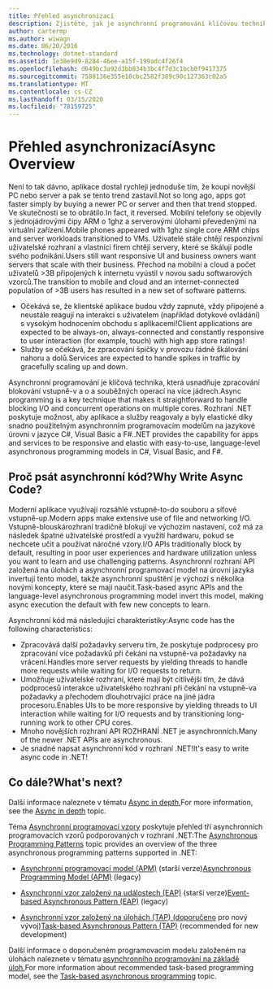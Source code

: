 ```yaml
---
title: Přehled asynchronizací
description: Zjistěte, jak je asynchronní programování klíčovou technikou, která usnadňuje zpracování blokování vstupně-va a souběžných operací na více jádrech.
author: cartermp
ms.author: wiwagn
ms.date: 06/20/2016
ms.technology: dotnet-standard
ms.assetid: 1e38e9d9-8284-46ee-a15f-199adc4f26f4
ms.openlocfilehash: d649bc3a92d3bb834b3bc4f7d3c1bcb0f9417375
ms.sourcegitcommit: 7588136e355e10cbc2582f389c90c127363c02a5
ms.translationtype: MT
ms.contentlocale: cs-CZ
ms.lasthandoff: 03/15/2020
ms.locfileid: "78159725"
---
```

# <a name="async-overview"></a><span data-ttu-id="d2bab-103">Přehled asynchronizací</span><span class="sxs-lookup"><span data-stu-id="d2bab-103">Async Overview</span></span>

<span data-ttu-id="d2bab-104">Není to tak dávno, aplikace dostal rychleji jednoduše tím, že koupí novější PC nebo server a pak se tento trend zastavil.</span><span class="sxs-lookup"><span data-stu-id="d2bab-104">Not so long ago, apps got faster simply by buying a newer PC or server and then that trend stopped.</span></span> <span data-ttu-id="d2bab-105">Ve skutečnosti se to obrátilo.</span><span class="sxs-lookup"><span data-stu-id="d2bab-105">In fact, it reversed.</span></span> <span data-ttu-id="d2bab-106">Mobilní telefony se objevily s jednojádrovými čipy ARM o 1ghz a serverovými úlohami převedenými na virtuální zařízení.</span><span class="sxs-lookup"><span data-stu-id="d2bab-106">Mobile phones appeared with 1ghz single core ARM chips and server workloads transitioned to VMs.</span></span> <span data-ttu-id="d2bab-107">Uživatelé stále chtějí responzivní uživatelské rozhraní a vlastníci firem chtějí servery, které se škálují podle svého podnikání.</span><span class="sxs-lookup"><span data-stu-id="d2bab-107">Users still want responsive UI and business owners want servers that scale with their business.</span></span> <span data-ttu-id="d2bab-108">Přechod na mobilní a cloud a počet uživatelů >3B připojených k internetu vyústil v novou sadu softwarových vzorců.</span><span class="sxs-lookup"><span data-stu-id="d2bab-108">The transition to mobile and cloud and an internet-connected population of >3B users has resulted in a new set of software patterns.</span></span>

- <span data-ttu-id="d2bab-109">Očekává se, že klientské aplikace budou vždy zapnuté, vždy připojené a neustále reagují na interakci s uživatelem (například dotykové ovládání) s vysokým hodnocením obchodu s aplikacemi!</span><span class="sxs-lookup"><span data-stu-id="d2bab-109">Client applications are expected to be always-on, always-connected and constantly responsive to user interaction (for example, touch) with high app store ratings!</span></span>
- <span data-ttu-id="d2bab-110">Služby se očekává, že zpracování špičky v provozu řádně škálování nahoru a dolů.</span><span class="sxs-lookup"><span data-stu-id="d2bab-110">Services are expected to handle spikes in traffic by gracefully scaling up and down.</span></span>

<span data-ttu-id="d2bab-111">Asynchronní programování je klíčová technika, která usnadňuje zpracování blokování vstupně-v a o a souběžných operací na více jádrech.</span><span class="sxs-lookup"><span data-stu-id="d2bab-111">Async programming is a key technique that makes it straightforward to handle blocking I/O and concurrent operations on multiple cores.</span></span> <span data-ttu-id="d2bab-112">Rozhraní .NET poskytuje možnost, aby aplikace a služby reagovaly a byly elastické díky snadno použitelným asynchronním programovacím modelům na jazykové úrovni v jazyce C#, Visual Basic a F#.</span><span class="sxs-lookup"><span data-stu-id="d2bab-112">.NET provides the capability for apps and services to be responsive and elastic with easy-to-use, language-level asynchronous programming models in C#, Visual Basic, and F#.</span></span>

## <a name="why-write-async-code"></a><span data-ttu-id="d2bab-113">Proč psát asynchronní kód?</span><span class="sxs-lookup"><span data-stu-id="d2bab-113">Why Write Async Code?</span></span>

<span data-ttu-id="d2bab-114">Moderní aplikace využívají rozsáhlé vstupně-to-do souboru a síťové vstupně-up.</span><span class="sxs-lookup"><span data-stu-id="d2bab-114">Modern apps make extensive use of file and networking I/O.</span></span> <span data-ttu-id="d2bab-115">Vstupně-blouskározhraní tradičně blokují ve výchozím nastavení, což má za následek špatné uživatelské prostředí a využití hardwaru, pokud se nechcete učit a používat náročné vzory.</span><span class="sxs-lookup"><span data-stu-id="d2bab-115">I/O APIs traditionally block by default, resulting in poor user experiences and hardware utilization unless you want to learn and use challenging patterns.</span></span> <span data-ttu-id="d2bab-116">Asynchronní rozhraní API založená na úlohách a asynchronní programovací model na úrovni jazyka invertují tento model, takže asynchronní spuštění je výchozí s několika novými koncepty, které se mají naučit.</span><span class="sxs-lookup"><span data-stu-id="d2bab-116">Task-based async APIs and the language-level asynchronous programming model invert this model, making async execution the default with few new concepts to learn.</span></span>

<span data-ttu-id="d2bab-117">Asynchronní kód má následující charakteristiky:</span><span class="sxs-lookup"><span data-stu-id="d2bab-117">Async code has the following characteristics:</span></span>

- <span data-ttu-id="d2bab-118">Zpracovává další požadavky serveru tím, že poskytuje podprocesy pro zpracování více požadavků při čekání na vstupně-va požadavky na vrácení.</span><span class="sxs-lookup"><span data-stu-id="d2bab-118">Handles more server requests by yielding threads to handle more requests while waiting for I/O requests to return.</span></span>
- <span data-ttu-id="d2bab-119">Umožňuje uživatelské rozhraní, které mají být citlivější tím, že dává podprocesů interakce uživatelského rozhraní při čekání na vstupně-va požadavky a přechodem dlouhotrvající práce na jiné jádra procesoru.</span><span class="sxs-lookup"><span data-stu-id="d2bab-119">Enables UIs to be more responsive by yielding threads to UI interaction while waiting for I/O requests and by transitioning long-running work to other CPU cores.</span></span>
- <span data-ttu-id="d2bab-120">Mnoho novějších rozhraní API ROZHRANÍ .NET je asynchronních.</span><span class="sxs-lookup"><span data-stu-id="d2bab-120">Many of the newer .NET APIs are asynchronous.</span></span>
- <span data-ttu-id="d2bab-121">Je snadné napsat asynchronní kód v rozhraní .NET!</span><span class="sxs-lookup"><span data-stu-id="d2bab-121">It's easy to write async code in .NET!</span></span>

## <a name="whats-next"></a><span data-ttu-id="d2bab-122">Co dále?</span><span class="sxs-lookup"><span data-stu-id="d2bab-122">What's next?</span></span>

<span data-ttu-id="d2bab-123">Další informace naleznete v tématu [Async in depth.](async-in-depth.md)</span><span class="sxs-lookup"><span data-stu-id="d2bab-123">For more information, see the [Async in depth](async-in-depth.md) topic.</span></span>

<span data-ttu-id="d2bab-124">Téma [Asynchronní programovací vzory](asynchronous-programming-patterns/index.md) poskytuje přehled tří asynchronních programovacích vzorů podporovaných v rozhraní .NET:</span><span class="sxs-lookup"><span data-stu-id="d2bab-124">The [Asynchronous Programming Patterns](asynchronous-programming-patterns/index.md) topic provides an overview of the three asynchronous programming patterns supported in .NET:</span></span>  
  
- <span data-ttu-id="d2bab-125">[Asynchronní programovací model (APM)](asynchronous-programming-patterns/asynchronous-programming-model-apm.md) (starší verze)</span><span class="sxs-lookup"><span data-stu-id="d2bab-125">[Asynchronous Programming Model (APM)](asynchronous-programming-patterns/asynchronous-programming-model-apm.md) (legacy)</span></span>  
  
- <span data-ttu-id="d2bab-126">[Asynchronní vzor založený na událostech (EAP)](asynchronous-programming-patterns/event-based-asynchronous-pattern-eap.md) (starší verze)</span><span class="sxs-lookup"><span data-stu-id="d2bab-126">[Event-based Asynchronous Pattern (EAP)](asynchronous-programming-patterns/event-based-asynchronous-pattern-eap.md) (legacy)</span></span>  
  
- <span data-ttu-id="d2bab-127">[Asynchronní vzor založený na úlohách (TAP) (doporučeno](asynchronous-programming-patterns/task-based-asynchronous-pattern-tap.md) pro nový vývoj)</span><span class="sxs-lookup"><span data-stu-id="d2bab-127">[Task-based Asynchronous Pattern (TAP)](asynchronous-programming-patterns/task-based-asynchronous-pattern-tap.md) (recommended for new development)</span></span>  

<span data-ttu-id="d2bab-128">Další informace o doporučeném programovacím modelu založeném na úlohách naleznete v tématu [asynchronního programování na základě úloh.](parallel-programming/task-based-asynchronous-programming.md)</span><span class="sxs-lookup"><span data-stu-id="d2bab-128">For more information about recommended task-based programming model, see the [Task-based asynchronous programming](parallel-programming/task-based-asynchronous-programming.md) topic.</span></span>
